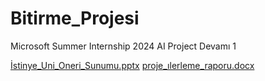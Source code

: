 # Bitirme_Projesi
Microsoft Summer Internship 2024 AI Project Devamı 1









[İstinye_Uni_Oneri_Sunumu.pptx](https://github.com/user-attachments/files/20826027/Istinye_Uni_Oneri_Sunumu.pptx)
[proje_ılerleme_raporu.docx](https://github.com/user-attachments/files/20826016/proje_ilerleme_raporu.docx)



